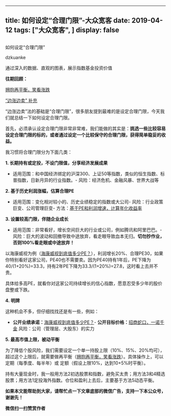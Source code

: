 
---
title:   如何设定“合理门限”-大众宽客
date: 2019-04-12
tags: ["大众宽客", ]
display: false
---


## 



如何设定“合理门限”




dzkuanke




通过深入的数据、直观的图表，展示指数基金投资价值


**往期回顾：**

[拥抱再平衡，笑看涨跌](http://mp.weixin.qq.com/s?__biz=MzAwMTc1MDcwNw==&amp;mid=2648274033&amp;idx=1&amp;sn=376ada29ab4e2cfcc150ae79b328b031&amp;chksm=82f937adb58ebebb05018a0e009218336560519961a3df6f6ae3461e2f0d78b811b197b61ebc&amp;scene=21#wechat_redirect)

[“边涨边卖” 补充](http://mp.weixin.qq.com/s?__biz=MzAwMTc1MDcwNw==&amp;mid=2648274275&amp;idx=1&amp;sn=7c838880de96de0511173f67d4472367&amp;chksm=82f936bfb58ebfa94a5827674b55c4f90416c91d8bf6d1a7ae96bf5dbd52562bee58f2e66174&amp;scene=21#wechat_redirect)



“边涨边卖”法的基础是“合理门限”，很多朋友提到最难的是设定合理门限，今天我们就总结一下如何设定合理门限。



首先，必须承认设定合理门限非常非常难，我们能做的其实是：**挑选一些比较容易设定合理门限的标的，或者通过设定一个比较保守的合理门限，获得简单稳妥的收益。**



我习惯将合理门限分为下面几类：



**1. 长期持有或定投，<strong style="white-space: normal;">不设门限值，分享经济发展成果**</strong>
- 适用范围：和中国经济绑定的沪深300、上证50等指数，类似的恒生指数、标普指数，日新月异的行业指数。- 风险：经济危机、金融风暴、世界大战等


**2. 基于历史利润涨幅，估算合理PE**
- 适用范围：变化相对较小的、历史业绩稳定的指数或大公司- 风险：行业政策巨变、公司管理巨变- 方法：[基于PE和利润增速，计算年化收益率](http://mp.weixin.qq.com/s?__biz=MzAwMTc1MDcwNw==&amp;mid=2648274113&amp;idx=1&amp;sn=5828b4b8cbae45f9fda1e9a5cb1c1354&amp;chksm=82f9371db58ebe0b31d6359bde7b56fac4cc7d0f95d0049ad2320fa9dcf5d5e858356ffd1539&amp;scene=21#wechat_redirect)


**3. 设置较高门限，伴随<strong>企业成长**</strong>

**<strong style="white-space: normal;">**</strong>
- 适用范围：非常看好，增长空间巨大的行业或公司，例如腾讯和阿里巴巴。- 风险：巨大的波动和回撤导致中途放弃，看走眼导致血本无归。**切勿抄作业，否则100%看走眼或中途放弃！**


以海康威视为例（[海康威视到底值多少PE？](http://mp.weixin.qq.com/s?__biz=MzAwMTc1MDcwNw==&amp;mid=2648274269&amp;idx=1&amp;sn=5aa4f73330339ca05dddf88dd8893e0b&amp;chksm=82f93681b58ebf97a1fa71d546b7324a07354d81043e5b14177aa96324724988d3e7f5d5cf51&amp;scene=21#wechat_redirect)），利润增长20%、合理PE30，如果你特别看好这家公司，PE40也不需要卖。因为PE40持有1年后，PE下降为40/(1+20%)=33.3，持有2年PE下降为33.3/(1+20%)=27.8，这时看上去并不贵。



具体给多高PE，就看你对这家公司持续增长的信心指数，愿意忍受多少年的股价盘整或下跌。



**4.&nbsp;明牌**

这种机会不多，但仔细找找还是有一些，例如：
- **公开业绩承诺：**[海康威视到底值多少PE？](http://mp.weixin.qq.com/s?__biz=MzAwMTc1MDcwNw==&amp;mid=2648274269&amp;idx=1&amp;sn=5aa4f73330339ca05dddf88dd8893e0b&amp;chksm=82f93681b58ebf97a1fa71d546b7324a07354d81043e5b14177aa96324724988d3e7f5d5cf51&amp;scene=21#wechat_redirect)- **公开目标价格：**[招商蛇口，一诺千金](http://mp.weixin.qq.com/s?__biz=MzAwMTc1MDcwNw==&amp;mid=2648274258&amp;idx=1&amp;sn=31249dae8a8b0c76a39a8fa818c7c6fb&amp;chksm=82f9368eb58ebf98be2be0188125a38e8a6aca92e5c2bf19173c94c2eb23289b4cab86e369d7&amp;scene=21#wechat_redirect)
风险：公司（管理层、大股东）的实力



**5. 最高市值上限，被动平衡**

为了降低个股风险，我们需要设定一个单一持股上限（10%、15%、20%均可），超过这个上限后，就需要做再平衡（[拥抱再平衡，笑看涨跌](http://mp.weixin.qq.com/s?__biz=MzAwMTc1MDcwNw==&amp;mid=2648274033&amp;idx=1&amp;sn=376ada29ab4e2cfcc150ae79b328b031&amp;chksm=82f937adb58ebebb05018a0e009218336560519961a3df6f6ae3461e2f0d78b811b197b61ebc&amp;scene=21#wechat_redirect)）。具体操作上，可以定期（每季度、每半年）或&nbsp;定额（假设上限10%，达到10+5%时平衡）。





持有大量现金时，我一般用方法2初选股票和指数，避免买太贵；用方法3和4精选股票；用方法1定投海外指数。仓位和盈利上去后，主要基于方法5动态平衡。







**如果本文能帮助到大家，请帮忙****点一下文章底部的微信广告****，支持一下本公众号，谢谢先！**


**微信扫一扫赞赏作者**













